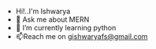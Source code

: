 - Hi!..I'm Ishwarya
- 💬 Ask me about MERN
- 🌱 I’m currently learning python
- 📫Reach me on gishwaryafs@gmail.com

<!---his a ✨ special ✨ repository because its `README.md` (this file) appears on your GitHub profile.
You can click the Preview link to take a look at your changes.
--->
